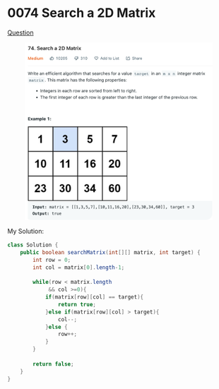 # 0074 Search a 2D Matrix

[Question](https://leetcode.com/problems/search-a-2d-matrix/)

<figure><img src="../.gitbook/assets/image (4) (5).png" alt=""><figcaption></figcaption></figure>

My Solution:

```java
class Solution {
    public boolean searchMatrix(int[][] matrix, int target) {
        int row = 0;
        int col = matrix[0].length-1;
        
        while(row < matrix.length 
             && col >=0){
            if(matrix[row][col] == target){
                return true;
            }else if(matrix[row][col] > target){
                col--;
            }else {
                row++;
            }
        }
        
        return false;
    }
}
```
